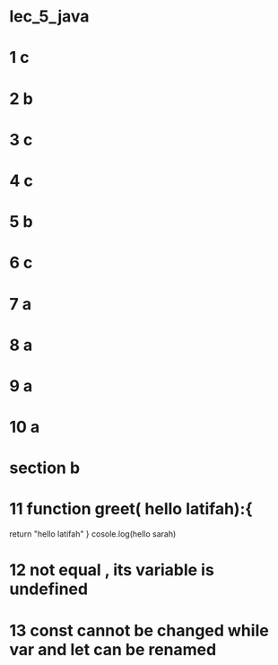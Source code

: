 # lec_5_java


#  1 c
# 2 b
# 3 c
# 4 c
# 5 b
# 6 c
# 7 a
# 8 a
# 9 a
# 10 a

# section b
# 11 function greet( hello latifah):{
 return "hello latifah"
 }
 cosole.log(hello sarah)
# 12 not equal , its variable is undefined 
# 13 const cannot be changed while var and let can be renamed